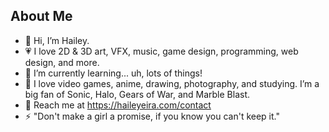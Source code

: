 ## About Me

- 🦋 Hi, I’m Hailey.
- 💗 I love 2D & 3D art, VFX, music, game design, programming, web design, and more.
- 🌱 I’m currently learning... uh, lots of things!
- 💞️ I love video games, anime, drawing, photography, and studying. I’m a big fan of Sonic, Halo, Gears of War, and Marble Blast.
- 💌 Reach me at https://haileyeira.com/contact
- ⚡ "Don't make a girl a promise, if you know you can't keep it."
